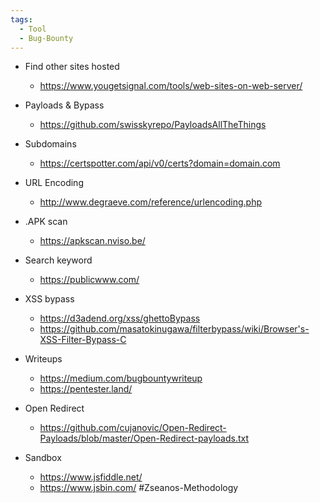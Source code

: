 ```yaml
---
tags:
  - Tool
  - Bug-Bounty
---
```

- Find other sites hosted
    - https://www.yougetsignal.com/tools/web-sites-on-web-server/
    
- Payloads & Bypass
    - https://github.com/swisskyrepo/PayloadsAllTheThings
    
- Subdomains
    - https://certspotter.com/api/v0/certs?domain=domain.com
    
- URL Encoding
    - http://www.degraeve.com/reference/urlencoding.php
    
- .APK scan
    - https://apkscan.nviso.be/
    
- Search keyword
    - https://publicwww.com/
    
- XSS bypass
    - https://d3adend.org/xss/ghettoBypass
    - https://github.com/masatokinugawa/filterbypass/wiki/Browser's-XSS-Filter-Bypass-C
    
- Writeups
    - https://medium.com/bugbountywriteup
    - https://pentester.land/
    
- Open Redirect
    - https://github.com/cujanovic/Open-Redirect-Payloads/blob/master/Open-Redirect-payloads.txt
    
- Sandbox
    - https://www.jsfiddle.net/
    - https://www.jsbin.com/
#Zseanos-Methodology